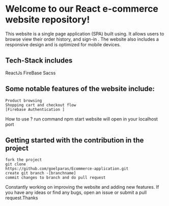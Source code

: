 # Welcome to our React e-commerce website repository!
This website is a single page application (SPA) built using. It allows users to browse view their order history, and sign-in . The website also includes a responsive design and is optimized for mobile devices.

## Tech-Stack includes
   ReactJs 
   FireBase
   Sacss 
## Some notable features of the website include:

    Product browsing 
    Shopping cart and checkout flow
    [Firebase Authentication ]
How to use ? run command npm start website will open in your localhost port

## Getting started with the contribution in the project
    fork the project 
    git clone  
    https://github.com/goelparas/Ecommerce-application.git
    create git branch -[branchname]
    commit changes to branch and do pull request
Constantly working on improving the website and adding new features. If you have any ideas or find any bugs, open an issue or submit a pull request.Thanks
